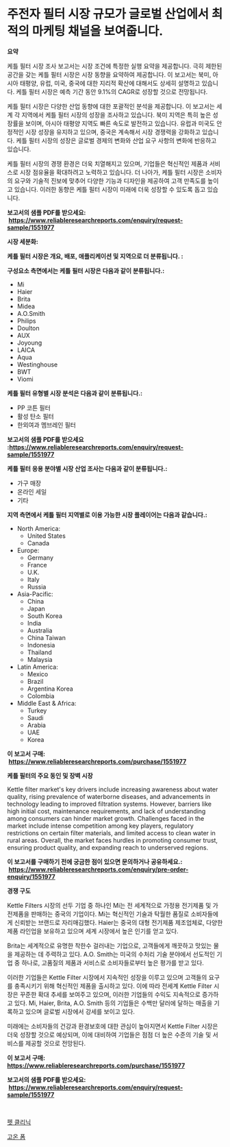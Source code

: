 <p><h1>주전자 필터 시장 규모가 글로벌 산업에서 최적의 마케팅 채널을 보여줍니다.</h1></p><p><strong>요약</strong></p>
<p><p>케틀 필터 시장 조사 보고서는 시장 조건에 특정한 실행 요약을 제공합니다. 극히 제한된 공간을 갖는 케틀 필터 시장은 시장 동향을 요약하여 제공합니다. 이 보고서는 북미, 아시아 태평양, 유럽, 미국, 중국에 대한 지리적 확산에 대해서도 상세히 설명하고 있습니다. 케틀 필터 시장은 예측 기간 동안 9.1%의 CAGR로 성장할 것으로 전망됩니다.</p><p>케틀 필터 시장은 다양한 산업 동향에 대한 포괄적인 분석을 제공합니다. 이 보고서는 세계 각 지역에서 케틀 필터 시장의 성장을 조사하고 있습니다. 북미 지역은 특히 높은 성장률을 보이며, 아시아 태평양 지역도 빠른 속도로 발전하고 있습니다. 유럽과 미국도 안정적인 시장 성장을 유지하고 있으며, 중국은 계속해서 시장 경쟁력을 강화하고 있습니다. 케틀 필터 시장의 성장은 글로벌 경제의 변화와 산업 요구 사항의 변화에 반응하고 있습니다.</p><p>케틀 필터 시장의 경쟁 환경은 더욱 치열해지고 있으며, 기업들은 혁신적인 제품과 서비스로 시장 점유율을 확대하려고 노력하고 있습니다. 더 나아가, 케틀 필터 시장은 소비자의 요구와 기술적 진보에 맞추어 다양한 기능과 디자인을 제공하여 고객 만족도를 높이고 있습니다. 이러한 동향은 케틀 필터 시장이 미래에 더욱 성장할 수 있도록 돕고 있습니다.</p></p>
<p><strong>보고서의 샘플 PDF를 받으세요: &nbsp;<a href="https://www.reliableresearchreports.com/enquiry/request-sample/1551977">https://www.reliableresearchreports.com/enquiry/request-sample/1551977</a></strong></p>
<p><strong>시장 세분화:</strong></p>
<p><strong> 케틀 필터 시장은 개요, 배포, 애플리케이션 및 지역으로 더 분류됩니다. :</strong></p>
<p><strong>구성요소 측면에서는 케틀 필터 시장은 다음과 같이 분류됩니다.:</strong></p>
<p><ul><li>Mi</li><li>Haier</li><li>Brita</li><li>Midea</li><li>A.O.Smith</li><li>Philips</li><li>Doulton</li><li>AUX</li><li>Joyoung</li><li>LAICA</li><li>Aqua</li><li>Westinghouse</li><li>BWT</li><li>Viomi</li></ul></p>
<p><strong> 케틀 필터 유형별 시장 분석은 다음과 같이 분류됩니다.:</strong></p>
<p><ul><li>PP 코튼 필터</li><li>활성 탄소 필터</li><li>한외여과 멤브레인 필터</li></ul></p>
<p><strong>보고서의 샘플 PDF를 받으세요 :<a href="https://www.reliableresearchreports.com/enquiry/request-sample/1551977">https://www.reliableresearchreports.com/enquiry/request-sample/1551977</a></strong></p>
<p><strong> 케틀 필터 응용 분야별 시장 산업 조사는 다음과 같이 분류됩니다.:</strong></p>
<p><ul><li>가구 매장</li><li>온라인 세일</li><li>기타</li></ul></p>
<p><strong>지역 측면에서 케틀 필터 지역별로 이용 가능한 시장 플레이어는 다음과 같습니다.:</strong></p>
<p><ul>
    <li>
        North America:
        <ul>
            <li>United States</li>
            <li>Canada</li>
        </ul>
    </li>
    <li>
        Europe:
        <ul>
            <li>Germany</li>
            <li>France</li>
            <li>U.K.</li>
            <li>Italy</li>
            <li>Russia</li>
        </ul>
    </li>
    <li>
        Asia-Pacific:
        <ul>
            <li>China</li>
            <li>Japan</li>
            <li>South Korea</li>
            <li>India</li>
            <li>Australia</li>
            <li>China Taiwan</li>
            <li>Indonesia</li>
            <li>Thailand</li>
            <li>Malaysia</li>
        </ul>
    </li>
    <li>
        Latin America:
        <ul>
            <li>Mexico</li>
            <li>Brazil</li>
            <li>Argentina Korea</li>
            <li>Colombia</li>
        </ul>
    </li>
    <li>
        Middle East & Africa:
        <ul>
            <li>Turkey</li>
            <li>Saudi</li>
            <li>Arabia</li>
            <li>UAE</li>
            <li>Korea</li>
        </ul>
    </li>
    </ul></p>
<p><strong>이 보고서 구매: &nbsp;<a href="https://www.reliableresearchreports.com/purchase/1551977">https://www.reliableresearchreports.com/purchase/1551977</a></strong></p>
<p><strong>케틀 필터의 주요 동인 및 장벽 시장</strong></p>
<p><p>Kettle filter market's key drivers include increasing awareness about water quality, rising prevalence of waterborne diseases, and advancements in technology leading to improved filtration systems. However, barriers like high initial cost, maintenance requirements, and lack of understanding among consumers can hinder market growth. Challenges faced in the market include intense competition among key players, regulatory restrictions on certain filter materials, and limited access to clean water in rural areas. Overall, the market faces hurdles in promoting consumer trust, ensuring product quality, and expanding reach to underserved regions.</p></p>
<p><strong>이 보고서를 구매하기 전에 궁금한 점이 있으면 문의하거나 공유하세요.: &nbsp;<a href="https://www.reliableresearchreports.com/enquiry/pre-order-enquiry/1551977">https://www.reliableresearchreports.com/enquiry/pre-order-enquiry/1551977</a></strong></p>
<p><strong>경쟁 구도</strong></p>
<p><p>Kettle Filters 시장의 선두 기업 중 하나인 Mi는 전 세계적으로 가정용 전기제품 및 가전제품을 판매하는 중국의 기업이다. Mi는 혁신적인 기술과 탁월한 품질로 소비자들에게 신뢰받는 브랜드로 자리매김했다. Haier는 중국의 대형 전기제품 제조업체로, 다양한 제품 라인업을 보유하고 있으며 세계 시장에서 높은 인기를 얻고 있다.</p><p>Brita는 세계적으로 유명한 착한수 걸러내는 기업으로, 고객들에게 깨끗하고 맛있는 물을 제공하는 데 주력하고 있다. A.O. Smith는 미국의 수처리 기술 분야에서 선도적인 기업 중 하나로, 고품질의 제품과 서비스로 소비자들로부터 높은 평가를 받고 있다.</p><p>이러한 기업들은 Kettle Filter 시장에서 지속적인 성장을 이루고 있으며 고객들의 요구를 충족시키기 위해 혁신적인 제품을 출시하고 있다. 이에 따라 전세계 Kettle Filter 시장은 꾸준한 확대 추세를 보여주고 있으며, 이러한 기업들의 수익도 지속적으로 증가하고 있다. Mi, Haier, Brita, A.O. Smith 등의 기업들은 수백만 달러에 달하는 매출을 기록하고 있으며 글로벌 시장에서 강세를 보이고 있다.</p><p>미래에는 소비자들의 건강과 환경보호에 대한 관심이 높아지면서 Kettle Filter 시장은 더욱 성장할 것으로 예상되며, 이에 대비하여 기업들은 점점 더 높은 수준의 기술 및 서비스를 제공할 것으로 전망된다.</p></p>
<p><strong>이 보고서 구매: &nbsp; <a href="https://www.reliableresearchreports.com/purchase/1551977">https://www.reliableresearchreports.com/purchase/1551977</a></strong></p>
<p><strong>보고서의 샘플 PDF를 받으세요: &nbsp;<a href="https://www.reliableresearchreports.com/enquiry/request-sample/1551977">https://www.reliableresearchreports.com/enquiry/request-sample/1551977</a></strong><strong></strong></p>
<p>&nbsp;</p>
<p><p><a href="https://github.com/fernandotryO5lson96765/Market-Research-Report-List-1/blob/main/27801407010.md">펫 클리닉</a></p><p><a href="https://github.com/xvz497517413/Market-Research-Report-List-1/blob/main/52448437011.md">고온 폼</a></p></p>